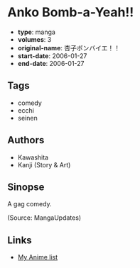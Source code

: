 # Anko Bomb-a-Yeah!!

-   **type**: manga
-   **volumes**: 3
-   **original-name**: 杏子ボンバイエ！！
-   **start-date**: 2006-01-27
-   **end-date**: 2006-01-27

## Tags

-   comedy
-   ecchi
-   seinen

## Authors

-   Kawashita
-   Kanji (Story & Art)

## Sinopse

A gag comedy.

(Source: MangaUpdates)

## Links

-   [My Anime list](https://myanimelist.net/manga/22691/Anko_Bomb-a-Yeah)
